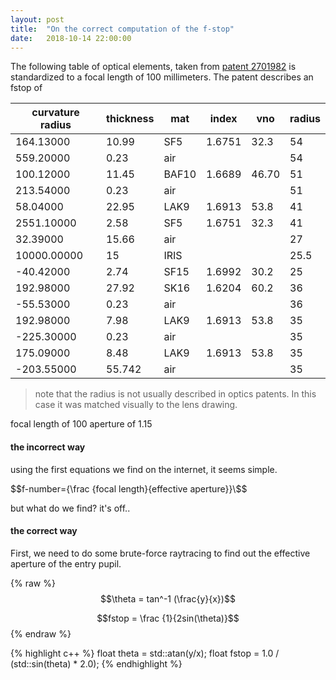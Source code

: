 ```yaml
---
layout: post
title:  "On the correct computation of the f-stop"
date:   2018-10-14 22:00:00
---
```


The following table of optical elements, taken from [patent 2701982](https://patentimages.storage.googleapis.com/2f/75/dd/b76ccb73bc0f44/US2701982.pdf) is standardized to a focal length of 100 millimeters. The patent describes an fstop of

| curvature radius 	| thickness 	| mat   	| index  	| vno   	| radius   	|
|-------------	|-----------	|-------	|--------	|-------	|------	|
| 164.13000   	| 10.99     	| SF5   	| 1.6751 	| 32.3  	| 54   	|
| 559.20000   	| 0.23      	| air   	|        	|       	| 54   	|
| 100.12000   	| 11.45     	| BAF10 	| 1.6689 	| 46.70 	| 51   	|
| 213.54000   	| 0.23      	| air   	|        	|       	| 51   	|
| 58.04000    	| 22.95     	| LAK9  	| 1.6913 	| 53.8  	| 41   	|
| 2551.10000  	| 2.58      	| SF5   	| 1.6751 	| 32.3  	| 41   	|
| 32.39000    	| 15.66     	| air   	|        	|       	| 27   	|
| 10000.00000 	| 15        	| IRIS  	|        	|       	| 25.5 	|
| -40.42000   	| 2.74      	| SF15  	| 1.6992 	| 30.2  	| 25   	|
| 192.98000   	| 27.92     	| SK16  	| 1.6204 	| 60.2  	| 36   	|
| -55.53000   	| 0.23      	| air   	|        	|       	| 36   	|
| 192.98000   	| 7.98      	| LAK9  	| 1.6913 	| 53.8  	| 35   	|
| -225.30000  	| 0.23      	| air   	|        	|       	| 35   	|
| 175.09000   	| 8.48      	| LAK9  	| 1.6913 	| 53.8  	| 35   	|
| -203.55000  	| 55.742    	| air   	|        	|       	| 35   	|

> note that the radius is not usually described in optics patents. In this case it was matched visually to the lens drawing. 

focal length of 100
aperture of 1.15

#### the incorrect way

using the first equations we find on the internet, it seems simple.

$$f-number={\frac {focal length}{effective aperture}}\$$

but what do we find? it's off..


#### the correct way

First, we need to do some brute-force raytracing to find out the effective aperture of the entry pupil.

{% raw %}
  $$\theta = tan^-1 (\frac{y}{x})$$

  $$fstop = \frac {1}{2sin(\theta)}$$
{% endraw %}

{% highlight c++ %}
  float theta = std::atan(y/x);
  float fstop = 1.0 / (std::sin(theta) * 2.0);
{% endhighlight %}
